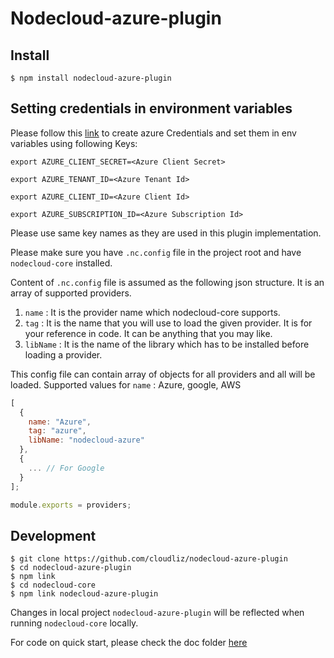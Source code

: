 # Nodecloud-azure-plugin

## Install

```
$ npm install nodecloud-azure-plugin
```

## Setting credentials in environment variables

Please follow this [link](https://github.com/Azure/azure-sdk-for-node/blob/master/Documentation/Authentication.md#service-principal-authentication) to create azure Credentials and set them in env variables using following Keys:

`export AZURE_CLIENT_SECRET=<Azure Client Secret>`

`export AZURE_TENANT_ID=<Azure Tenant Id>`

`export AZURE_CLIENT_ID=<Azure Client Id>`

`export AZURE_SUBSCRIPTION_ID=<Azure Subscription Id>`

Please use same key names as they are used in this plugin implementation.

Please make sure you have `.nc.config` file in the project root and have `nodecloud-core` installed.

Content of `.nc.config` file is assumed as the following json structure.
It is an array of supported providers.

1.  `name` : It is the provider name which nodecloud-core supports.
2.  `tag` : It is the name that you will use to load the given provider. It is for your reference in code. It can be anything that you may like.
3.  `libName` : It is the name of the library which has to be installed before loading a provider.

This config file can contain array of objects for all providers and all will be loaded.
Supported values for `name` : Azure, google, AWS

```js
[
  {
    name: "Azure",
    tag: "azure",
    libName: "nodecloud-azure"
  },
  {
    ... // For Google
  }
];

module.exports = providers;
```

## Development

```
$ git clone https://github.com/cloudliz/nodecloud-azure-plugin
$ cd nodecloud-azure-plugin
$ npm link
$ cd nodecloud-core
$ npm link nodecloud-azure-plugin
```

Changes in local project `nodecloud-azure-plugin` will be reflected when running `nodecloud-core` locally.

For code on quick start, please check the doc folder [here](https://github.com/cloudlibz/nodecloud-azure-plugin/tree/master/docs)
